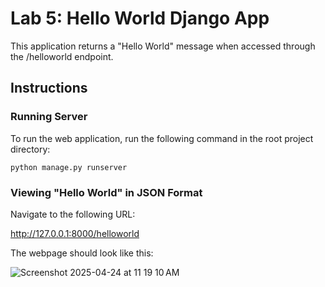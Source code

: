 # Lab 5: Hello World Django App
This application returns a "Hello World" message when accessed through the /helloworld endpoint.

## Instructions

### Running Server
To run the web application, run the following command in the root project directory:
```
python manage.py runserver
```

### Viewing "Hello World" in JSON Format
Navigate to the following URL:

http://127.0.0.1:8000/helloworld

The webpage should look like this:

![Screenshot 2025-04-24 at 11 19 10 AM](https://github.com/user-attachments/assets/844e874f-f1a1-406b-a292-19160124dad1)
